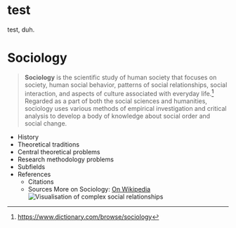 # test
test, duh.

# Sociology
> **Sociology** is the scientific study of human society that focuses on society, human social behavior, patterns of social relationships, social interaction, and aspects of culture associated with everyday life.[^1]
Regarded as a part of both the social sciences and humanities, sociology uses various methods of empirical investigation and critical analysis to develop a body of knowledge about social order and social change.
- History
- Theoretical traditions
- Central theoretical problems
- Research methodology problems
- Subfields
- References
  - Citations
  - Sources
More on Sociology: [On Wikipedia](https://en.wikipedia.org/wiki/Sociology)
![Visualisation of complex social relationships](https://upload.wikimedia.org/wikipedia/commons/thumb/e/e4/Social_Network_Diagram_%28segment%29.svg/1920px-Social_Network_Diagram_%28segment%29.svg.png)

[^1]: https://www.dictionary.com/browse/sociology
